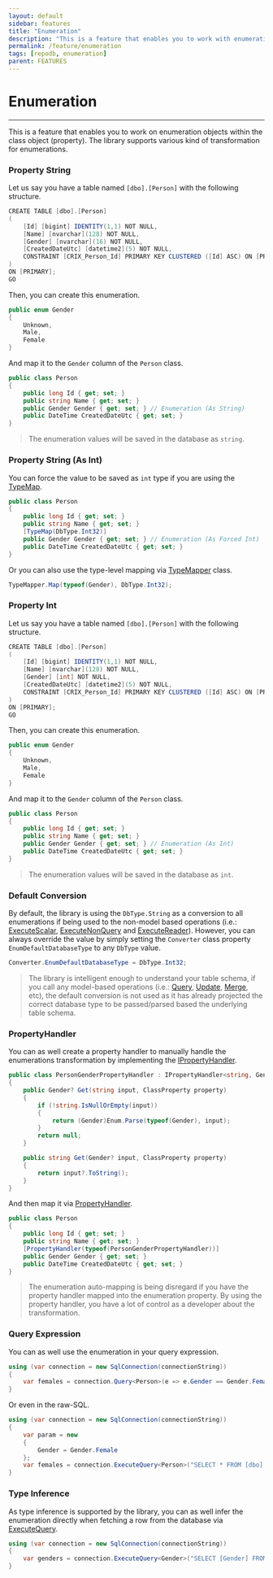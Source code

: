```yaml
---
layout: default
sidebar: features
title: "Enumeration"
description: "This is a feature that enables you to work with enumerations within the class objects."
permalink: /feature/enumeration
tags: [repodb, enumeration]
parent: FEATURES
---
```


# Enumeration

---

This is a feature that enables you to work on enumeration objects within the class object (property). The library supports various kind of transformation for enumerations.

### Property String

Let us say you have a table named `[dbo].[Person]` with the following structure.

```csharp
CREATE TABLE [dbo].[Person]
(
    [Id] [bigint] IDENTITY(1,1) NOT NULL,
    [Name] [nvarchar](128) NOT NULL,
    [Gender] [nvarchar](16) NOT NULL,
    [CreatedDateUtc] [datetime2](5) NOT NULL,
    CONSTRAINT [CRIX_Person_Id] PRIMARY KEY CLUSTERED ([Id] ASC) ON [PRIMARY]
)
ON [PRIMARY];
GO
```

Then, you can create this enumeration.

```csharp
public enum Gender
{
    Unknown,
    Male,
    Female
}
```

And map it to the `Gender` column of the `Person` class.

```csharp
public class Person
{
    public long Id { get; set; }
    public string Name { get; set; }
    public Gender Gender { get; set; } // Enumeration (As String)
    public DateTime CreatedDateUtc { get; set; }
}
```

> The enumeration values will be saved in the database as `string`.

### Property String (As Int)

You can force the value to be saved as `int` type if you are using the [TypeMap](/attribute/typemap).

```csharp
public class Person
{
    public long Id { get; set; }
    public string Name { get; set; }
    [TypeMap(DbType.Int32)]
    public Gender Gender { get; set; } // Enumeration (As Forced Int)
    public DateTime CreatedDateUtc { get; set; }
}
```

Or you can also use the type-level mapping via [TypeMapper](/mapper/typemapper) class.

```csharp
TypeMapper.Map(typeof(Gender), DbType.Int32);
```

### Property Int

Let us say you have a table named `[dbo].[Person]` with the following structure.

```csharp
CREATE TABLE [dbo].[Person]
(
    [Id] [bigint] IDENTITY(1,1) NOT NULL,
    [Name] [nvarchar](128) NOT NULL,
    [Gender] [int] NOT NULL,
    [CreatedDateUtc] [datetime2](5) NOT NULL,
    CONSTRAINT [CRIX_Person_Id] PRIMARY KEY CLUSTERED ([Id] ASC) ON [PRIMARY]
)
ON [PRIMARY];
GO
```

Then, you can create this enumeration.

```csharp
public enum Gender
{
    Unknown,
    Male,
    Female
}
```

And map it to the `Gender` column of the `Person` class.

```csharp
public class Person
{
    public long Id { get; set; }
    public string Name { get; set; }
    public Gender Gender { get; set; } // Enumeration (As Int)
    public DateTime CreatedDateUtc { get; set; }
}
```

> The enumeration values will be saved in the database as `int`.

### Default Conversion

By default, the library is using the `DbType.String` as a conversion to all enumerations if being used to the non-model based operations (i.e.: [ExecuteScalar](/operation/executescalar), [ExecuteNonQuery](/operation/executenonquery) and [ExecuteReader](/operation/executereader)). However, you can always override the value by simply setting the `Converter` class property `EnumDefaultDatabaseType` to any `DbType` value.

```csharp
Converter.EnumDefaultDatabaseType = DbType.Int32;
```

> The library is intelligent enough to understand your table schema, if you call any model-based operations (i.e.: [Query](/operation/query), [Update](/operation/update), [Merge](/operation/merge), etc), the default conversion is not used as it has already projected the correct database type to be passed/parsed based the underlying table schema.

### PropertyHandler

You can as well create a property handler to manually handle the enumerations transformation by implementing the [IPropertyHandler](/interface/ipropertyhandler).

```csharp
public class PersonGenderPropertyHandler : IPropertyHandler<string, Gender?>
{
    public Gender? Get(string input, ClassProperty property)
    {
        if (!string.IsNullOrEmpty(input))
        {
            return (Gender)Enum.Parse(typeof(Gender), input);
        }
        return null;
    }

    public string Get(Gender? input, ClassProperty property)
    {
        return input?.ToString();
    }
}
```

And then map it via [PropertyHandler](/attribute/propertyhandler).

```csharp
public class Person
{
    public long Id { get; set; }
    public string Name { get; set; }
    [PropertyHandler(typeof(PersonGenderPropertyHandler))]
    public Gender Gender { get; set; }
    public DateTime CreatedDateUtc { get; set; }
}
```

> The enumeration auto-mapping is being disregard if you have the property handler mapped into the enumeration property. By using the property handler, you have a lot of control as a developer about the transformation.

### Query Expression

You can as well use the enumeration in your query expression.

```csharp
using (var connection = new SqlConnection(connectionString))
{
    var females = connection.Query<Person>(e => e.Gender == Gender.Female);
}
```

Or even in the raw-SQL.

```csharp
using (var connection = new SqlConnection(connectionString))
{
    var param = new
    {
        Gender = Gender.Female
    };
    var females = connection.ExecuteQuery<Person>("SELECT * FROM [dbo].[Person] WHERE [Gender] = @Gender;", param);
}
```

### Type Inference

As type inference is supported by the library, you can as well infer the enumeration directly when fetching a row from the database via [ExecuteQuery](/operation/executequery).

```csharp
using (var connection = new SqlConnection(connectionString))
{
    var genders = connection.ExecuteQuery<Gender>("SELECT [Gender] FROM [dbo].[Person];");
}
```
